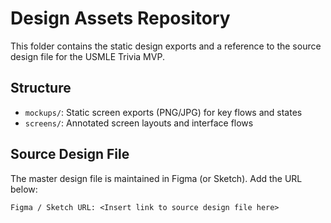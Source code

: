 # Design Assets Repository

This folder contains the static design exports and a reference to the source design file for the USMLE Trivia MVP.

## Structure
- `mockups/`: Static screen exports (PNG/JPG) for key flows and states
- `screens/`: Annotated screen layouts and interface flows

## Source Design File
The master design file is maintained in Figma (or Sketch). Add the URL below:

`Figma / Sketch URL: <Insert link to source design file here>`
